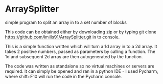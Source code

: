 # ArraySplitter
simple program to split an array in to a set number of blocks

This code can be obtained either by downloading zip or by typing git clone https://github.com/lmills91/ArraySplitter.git in to console.

This is a simple function written which will turn a 1d array in to a 2d array. 
It takes 2 positive numbers, passed as parameters by calling a function. The 1d and subsequent 2d array are then autogenerated by the function.

The code was written as standalone so no virtual machines or servers are required.
It can simply be opened and ran in a python IDE - I used Pycharm, where shift+F10 will run the code in the Pycharm console.

